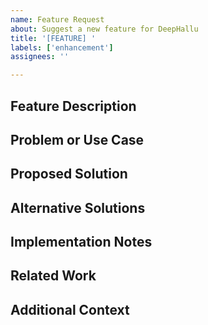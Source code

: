 ```yaml
---
name: Feature Request
about: Suggest a new feature for DeepHallu
title: '[FEATURE] '
labels: ['enhancement']
assignees: ''

---
```


## Feature Description

<!-- A clear and concise description of what the feature is -->

## Problem or Use Case

<!-- Describe the problem this feature would solve or the use case it supports -->

## Proposed Solution

<!-- Describe the solution you'd like to see implemented -->

## Alternative Solutions

<!-- Describe any alternative solutions you've considered -->

## Implementation Notes

<!-- Any technical details or implementation suggestions -->

## Related Work

<!-- Links to related research papers, projects, or implementations -->

## Additional Context

<!-- Any other context, screenshots, or examples -->